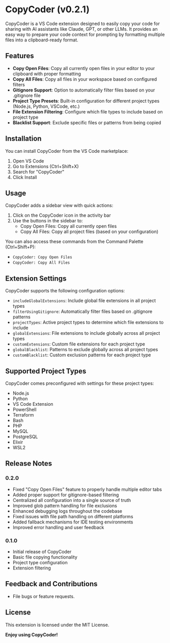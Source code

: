 # CopyCoder (v0.2.1)

CopyCoder is a VS Code extension designed to easily copy your code for sharing with AI assistants like Claude, GPT, or other LLMs. It provides an easy way to prepare your code context for prompting by formatting multiple files into a clipboard-ready format.

## Features

- **Copy Open Files**: Copy all currently open files in your editor to your clipboard with proper formatting
- **Copy All Files**: Copy all files in your workspace based on configured filters
- **Gitignore Support**: Option to automatically filter files based on your .gitignore file
- **Project Type Presets**: Built-in configuration for different project types (Node.js, Python, VSCode, etc.)
- **File Extension Filtering**: Configure which file types to include based on project type
- **Blacklist Support**: Exclude specific files or patterns from being copied

## Installation

You can install CopyCoder from the VS Code marketplace:

1. Open VS Code
2. Go to Extensions (Ctrl+Shift+X)
3. Search for "CopyCoder"
4. Click Install

## Usage

CopyCoder adds a sidebar view with quick actions:

1. Click on the CopyCoder icon in the activity bar
2. Use the buttons in the sidebar to:
   - Copy Open Files: Copy all currently open files
   - Copy All Files: Copy all project files (based on your configuration)

You can also access these commands from the Command Palette (Ctrl+Shift+P):
- `CopyCoder: Copy Open Files`
- `CopyCoder: Copy All Files`

## Extension Settings

CopyCoder supports the following configuration options:

- `includeGlobalExtensions`: Include global file extensions in all project types
- `filterUsingGitignore`: Automatically filter files based on .gitignore patterns
- `projectTypes`: Active project types to determine which file extensions to include
- `globalExtensions`: File extensions to include globally across all project types
- `customExtensions`: Custom file extensions for each project type
- `globalBlacklist`: Patterns to exclude globally across all project types
- `customBlacklist`: Custom exclusion patterns for each project type

## Supported Project Types

CopyCoder comes preconfigured with settings for these project types:
- Node.js
- Python
- VS Code Extension
- PowerShell
- Terraform
- Bash
- PHP
- MySQL
- PostgreSQL
- Elixir
- WSL2

## Release Notes

### 0.2.0

- Fixed "Copy Open Files" feature to properly handle multiple editor tabs
- Added proper support for gitignore-based filtering
- Centralized all configuration into a single source of truth
- Improved glob pattern handling for file exclusions
- Enhanced debugging logs throughout the codebase
- Fixed issues with file path handling on different platforms
- Added fallback mechanisms for IDE testing environments
- Improved error handling and user feedback

### 0.1.0

- Initial release of CopyCoder
- Basic file copying functionality
- Project type configuration
- Extension filtering

## Feedback and Contributions

- File bugs or feature requests.

## License

This extension is licensed under the MIT License.

**Enjoy using CopyCoder!**
